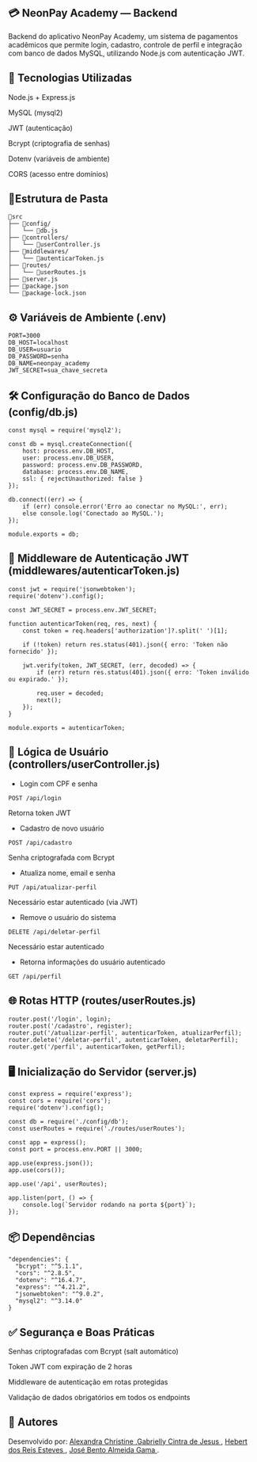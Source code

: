 ## 💳 NeonPay Academy — Backend
Backend do aplicativo NeonPay Academy, um sistema de pagamentos acadêmicos que permite login, cadastro, controle de perfil e integração com banco de dados MySQL, utilizando Node.js com autenticação JWT.
## 🚀 Tecnologias Utilizadas
Node.js + Express.js

MySQL (mysql2)

JWT (autenticação)

Bcrypt (criptografia de senhas)

Dotenv (variáveis de ambiente)

CORS (acesso entre domínios)

## 📂Estrutura de Pasta 
```
📂src
├── 📂config/
│   └── 📃db.js
├── 📂controllers/
│   └── 📃userController.js
├── 📂middlewares/
│   └── 📃autenticarToken.js
├── 📂routes/
│   └── 📃userRoutes.js
├── 📃server.js
├── 📃package.json
└── 📃package-lock.json
```
## ⚙️ Variáveis de Ambiente (.env)
```
PORT=3000
DB_HOST=localhost
DB_USER=usuario
DB_PASSWORD=senha
DB_NAME=neonpay_academy
JWT_SECRET=sua_chave_secreta
```
## 🛠️ Configuração do Banco de Dados (config/db.js)
```
const mysql = require('mysql2');

const db = mysql.createConnection({
    host: process.env.DB_HOST,
    user: process.env.DB_USER,
    password: process.env.DB_PASSWORD,
    database: process.env.DB_NAME,
    ssl: { rejectUnauthorized: false }
});

db.connect((err) => {
    if (err) console.error('Erro ao conectar no MySQL:', err);
    else console.log('Conectado ao MySQL.');
});

module.exports = db;
```
## 🔐 Middleware de Autenticação JWT (middlewares/autenticarToken.js)
```
const jwt = require('jsonwebtoken');
require('dotenv').config();

const JWT_SECRET = process.env.JWT_SECRET;

function autenticarToken(req, res, next) {
    const token = req.headers['authorization']?.split(' ')[1];

    if (!token) return res.status(401).json({ erro: 'Token não fornecido' });

    jwt.verify(token, JWT_SECRET, (err, decoded) => {
        if (err) return res.status(401).json({ erro: 'Token inválido ou expirado.' });

        req.user = decoded;
        next();
    });
}

module.exports = autenticarToken;
```
## 🧠 Lógica de Usuário (controllers/userController.js)
- Login com CPF e senha
```
POST /api/login
```
Retorna token JWT
- Cadastro de novo usuário
```
POST /api/cadastro
```
Senha criptografada com Bcrypt

- Atualiza nome, email e senha 
  
```
PUT /api/atualizar-perfil
```
Necessário estar autenticado (via JWT)
- Remove o usuário do sistema
```
DELETE /api/deletar-perfil
```
Necessário estar autenticado
- Retorna informações do usuário autenticado
```
GET /api/perfil
```
## 🌐 Rotas HTTP (routes/userRoutes.js)
```
router.post('/login', login);
router.post('/cadastro', register);
router.put('/atualizar-perfil', autenticarToken, atualizarPerfil);
router.delete('/deletar-perfil', autenticarToken, deletarPerfil);
router.get('/perfil', autenticarToken, getPerfil);
```
## 🖥️ Inicialização do Servidor (server.js)
```
const express = require('express');
const cors = require('cors');
require('dotenv').config();

const db = require('./config/db');
const userRoutes = require('./routes/userRoutes');

const app = express();
const port = process.env.PORT || 3000;

app.use(express.json());
app.use(cors());

app.use('/api', userRoutes);

app.listen(port, () => {
    console.log(`Servidor rodando na porta ${port}`);
});
```
## 📦 Dependências
```
"dependencies": {
  "bcrypt": "^5.1.1",
  "cors": "^2.8.5",
  "dotenv": "^16.4.7",
  "express": "^4.21.2",
  "jsonwebtoken": "^9.0.2",
  "mysql2": "^3.14.0"
}
```
## ✅ Segurança e Boas Práticas
Senhas criptografadas com Bcrypt (salt automático)

Token JWT com expiração de 2 horas

Middleware de autenticação em rotas protegidas

Validação de dados obrigatórios em todos os endpoints

## 📌 Autores
Desenvolvido por:
<a href="https://www.linkedin.com/in/alexandra-christine-silva-590092257">Alexandra Christine </a>,<a href="https://www.linkedin.com/in/gabrielly-cintra/">Gabrielly Cintra de Jesus	</a>, <a href="https://linkedin.com/in/hebert-/">Hebert dos Reis Esteves	</a>, <a href="https://www.linkedin.com/in/jos%C3%A9-almeida-80063a256/">José Bento Almeida Gama </a>.



